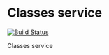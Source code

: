 Classes service
=====
[![Build Status](https://travis-ci.org/lecle/classesservice.svg?branch=master)](https://travis-ci.org/lecle/classesservice)

Classes service